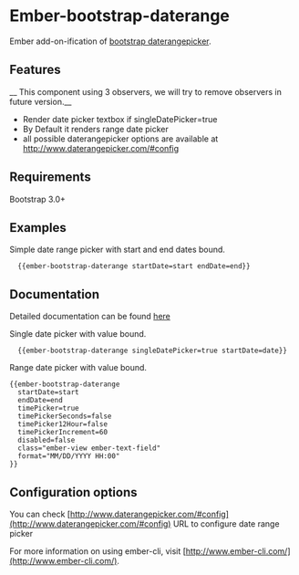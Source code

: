 # Ember-bootstrap-daterange #

Ember add-on-ification of [bootstrap daterangepicker](https://github.com/dangrossman/bootstrap-daterangepicker).

## Features ##
__ This component using 3 observers, we will try to remove observers in future version.__
* Render date picker textbox if singleDatePicker=true
* By Default it renders range date picker
* all possible daterangepicker options are available at http://www.daterangepicker.com/#config

## Requirements ##
Bootstrap 3.0+

## Examples
Simple date range picker with start and end dates bound.
```
  {{ember-bootstrap-daterange startDate=start endDate=end}}
```
## Documentation ##
Detailed documentation can be found [here](http://github.io/bootstrap-daterangepicker/docs)

Single date picker with value bound.
```
  {{ember-bootstrap-daterange singleDatePicker=true startDate=date}}
```

Range date picker with value bound.
```
{{ember-bootstrap-daterange
  startDate=start
  endDate=end
  timePicker=true
  timePickerSeconds=false
  timePicker12Hour=false
  timePickerIncrement=60
  disabled=false
  class="ember-view ember-text-field"
  format="MM/DD/YYYY HH:00"
}}
```

## Configuration options ##
You can check [http://www.daterangepicker.com/#config](http://www.daterangepicker.com/#config) URL to configure date range picker


For more information on using ember-cli, visit [http://www.ember-cli.com/](http://www.ember-cli.com/).
